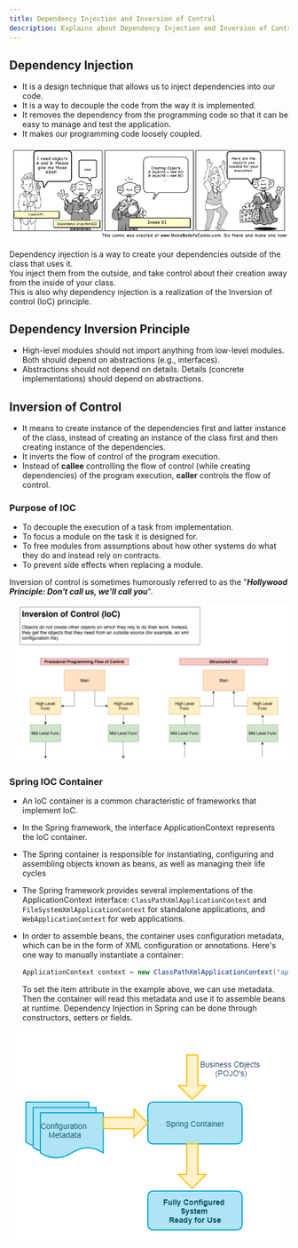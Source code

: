 ```yaml
---
title: Dependency Injection and Inversion of Control
description: Explains about Dependency Injection and Inversion of Control
---
```


## Dependency Injection
- It is a design technique that allows us to inject dependencies into our code.
- It is a way to decouple the code from the way it is implemented.
- It removes the dependency from the programming code so that it can be easy to manage and test the application.
- It makes our programming code loosely coupled.

![Dependency Injection](../assets/images/di.png)

Dependency injection is a way to create your dependencies outside of the class that uses it.  
You inject them from the outside, and take control about their creation away from the inside of your class.  
This is also why dependency injection is a realization of the Inversion of control (IoC) principle.

## Dependency Inversion Principle
- High-level modules should not import anything from low-level modules. Both should depend on abstractions (e.g., interfaces).
- Abstractions should not depend on details. Details (concrete implementations) should depend on abstractions.

## Inversion of Control
- It means to create instance of the dependencies first and latter instance of the class, instead of 
  creating an instance of the class first and then creating instance of the dependencies.
- It inverts the flow of control of the program execution.
- Instead of **callee** controlling the flow of control (while creating dependencies) of the program execution,
  **caller** controls the flow of control.


### Purpose of IOC
- To decouple the execution of a task from implementation.
- To focus a module on the task it is designed for.
- To free modules from assumptions about how other systems do what they do and instead rely on contracts.
- To prevent side effects when replacing a module.

Inversion of control is sometimes humorously referred to as the "***Hollywood Principle: Don't call us, we'll call you***". 

![Inversion of Control](../assets/images/ioc.png)

### Spring IOC Container
- An IoC container is a common characteristic of frameworks that implement IoC. 
- In the Spring framework, the interface ApplicationContext represents the IoC container. 
- The Spring container is responsible for instantiating, configuring and assembling objects known as beans, as well as managing their life cycles

- The Spring framework provides several implementations of the ApplicationContext interface: `ClassPathXmlApplicationContext` and `FileSystemXmlApplicationContext` for standalone applications, and `WebApplicationContext` for web applications.

- In order to assemble beans, the container uses configuration metadata, which can be in the form of XML configuration or annotations.
    Here's one way to manually instantiate a container:

    ```java
    ApplicationContext context = new ClassPathXmlApplicationContext("applicationContext.xml");
    ```

    To set the item attribute in the example above, we can use metadata. Then the container will read this metadata and use it to assemble beans at runtime.
    Dependency Injection in Spring can be done through constructors, setters or fields.

![Spring IOC Container](../assets/images/spring-ioc.png)
